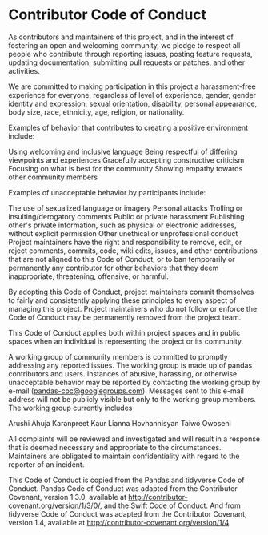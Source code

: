# Contributor Code of Conduct

As contributors and maintainers of this project, and in the interest of fostering an open and welcoming community, we pledge to respect all people who contribute through reporting issues, posting feature requests, updating documentation, submitting pull requests or patches, and other activities.

We are committed to making participation in this project a harassment-free experience for everyone, regardless of level of experience, gender, gender identity and expression, sexual orientation, disability, personal appearance, body size, race, ethnicity, age, religion, or nationality.

Examples of behavior that contributes to creating a positive environment include:

Using welcoming and inclusive language
Being respectful of differing viewpoints and experiences
Gracefully accepting constructive criticism
Focusing on what is best for the community
Showing empathy towards other community members

Examples of unacceptable behavior by participants include:

The use of sexualized language or imagery
Personal attacks
Trolling or insulting/derogatory comments
Public or private harassment
Publishing other's private information, such as physical or electronic addresses, without explicit permission
Other unethical or unprofessional conduct
Project maintainers have the right and responsibility to remove, edit, or reject comments, commits, code, wiki edits, issues, and other contributions that are not aligned to this Code of Conduct, or to ban temporarily or permanently any contributor for other behaviors that they deem inappropriate, threatening, offensive, or harmful.

By adopting this Code of Conduct, project maintainers commit themselves to fairly and consistently applying these principles to every aspect of managing this project. Project maintainers who do not follow or enforce the Code of Conduct may be permanently removed from the project team.

This Code of Conduct applies both within project spaces and in public spaces when an individual is representing the project or its community.

A working group of community members is committed to promptly addressing any reported issues. The working group is made up of pandas contributors and users. Instances of abusive, harassing, or otherwise unacceptable behavior may be reported by contacting the working group by e-mail (pandas-coc@googlegroups.com). Messages sent to this e-mail address will not be publicly visible but only to the working group members. The working group currently includes

Arushi Ahuja
Karanpreet Kaur
Lianna Hovhannisyan
Taiwo Owoseni

All complaints will be reviewed and investigated and will result in a response that is deemed necessary and appropriate to the circumstances. Maintainers are obligated to maintain confidentiality with regard to the reporter of an incident.

This Code of Conduct is copied from the Pandas and tidyverse Code of Conduct. Pandas Code of Conduct was adapted from the Contributor Covenant, version 1.3.0, available at http://contributor-covenant.org/version/1/3/0/, and the Swift Code of Conduct. And from tidyverse Code of Conduct was adapted from the Contributor Covenant, version 1.4, available at http://contributor-covenant.org/version/1/4. 